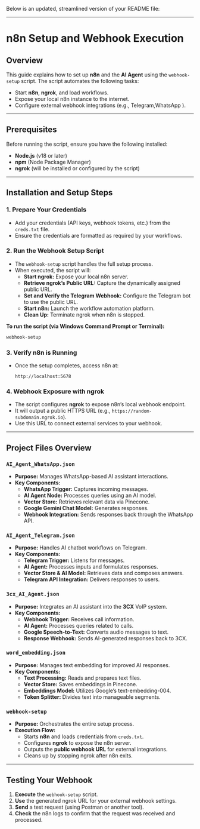 Below is an updated, streamlined version of your README file:

---

# n8n Setup and Webhook Execution

## Overview

This guide explains how to set up **n8n** and the **AI Agent** using the `webhook-setup` script. The script automates the following tasks:

- Start **n8n**, **ngrok**, and load workflows.
- Expose your local n8n instance to the internet.
- Configure external webhook integrations (e.g., Telegram,WhatsApp ).

---

## Prerequisites

Before running the script, ensure you have the following installed:

- **Node.js** (v18 or later)
- **npm** (Node Package Manager)
- **ngrok** (will be installed or configured by the script)

---

## Installation and Setup Steps

### 1. Prepare Your Credentials

- Add your credentials (API keys, webhook tokens, etc.) from the `creds.txt` file.  
- Ensure the credentials are formatted as required by your workflows.

### 2. Run the Webhook Setup Script

- The `webhook-setup` script handles the full setup process.
- When executed, the script will:
  - **Start ngrok:** Expose your local n8n server.
  - **Retrieve ngrok’s Public URL:** Capture the dynamically assigned public URL.
  - **Set and Verify the Telegram Webhook:** Configure the Telegram bot to use the public URL.
  - **Start n8n:** Launch the workflow automation platform.
  - **Clean Up:** Terminate ngrok when n8n is stopped.

**To run the script (via Windows Command Prompt or Terminal):**
```sh
webhook-setup
```

### 3. Verify n8n is Running

- Once the setup completes, access n8n at:
  ```
  http://localhost:5678
  ```

### 4. Webhook Exposure with ngrok

- The script configures **ngrok** to expose n8n’s local webhook endpoint.
- It will output a public HTTPS URL (e.g., `https://random-subdomain.ngrok.io`).
- Use this URL to connect external services to your webhook.

---

## Project Files Overview

### `AI_Agent_WhatsApp.json`

- **Purpose:** Manages WhatsApp-based AI assistant interactions.
- **Key Components:**
  - **WhatsApp Trigger:** Captures incoming messages.
  - **AI Agent Node:** Processes queries using an AI model.
  - **Vector Store:** Retrieves relevant data via Pinecone.
  - **Google Gemini Chat Model:** Generates responses.
  - **Webhook Integration:** Sends responses back through the WhatsApp API.

### `AI_Agent_Telegram.json`

- **Purpose:** Handles AI chatbot workflows on Telegram.
- **Key Components:**
  - **Telegram Trigger:** Listens for messages.
  - **AI Agent:** Processes inputs and formulates responses.
  - **Vector Store & AI Model:** Retrieves data and composes answers.
  - **Telegram API Integration:** Delivers responses to users.

### `3cx_AI_Agent.json`

- **Purpose:** Integrates an AI assistant into the **3CX** VoIP system.
- **Key Components:**
  - **Webhook Trigger:** Receives call information.
  - **AI Agent:** Processes queries related to calls.
  - **Google Speech-to-Text:** Converts audio messages to text.
  - **Response Webhook:** Sends AI-generated responses back to 3CX.

### `word_embedding.json`

- **Purpose:** Manages text embedding for improved AI responses.
- **Key Components:**
  - **Text Processing:** Reads and prepares text files.
  - **Vector Store:** Saves embeddings in Pinecone.
  - **Embeddings Model:** Utilizes Google’s text-embedding-004.
  - **Token Splitter:** Divides text into manageable segments.

### `webhook-setup`

- **Purpose:** Orchestrates the entire setup process.
- **Execution Flow:**
  - Starts **n8n** and loads credentials from `creds.txt`.
  - Configures **ngrok** to expose the n8n server.
  - Outputs the **public webhook URL** for external integrations.
  - Cleans up by stopping ngrok after n8n exits.

---

## Testing Your Webhook

1. **Execute** the `webhook-setup` script.
2. **Use** the generated ngrok URL for your external webhook settings.
3. **Send** a test request (using Postman or another tool).
4. **Check** the n8n logs to confirm that the request was received and processed.

